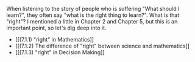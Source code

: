 
When listening to the story of people who is suffering "What should I learn?", they often say "what is the right thing to learn?". What is that "right"? I mentioned a little in Chapter 2 and Chapter 5, but this is an important point, so let's dig deep into it.

- [[(7.1.1) "right" in Mathematics]]
- [[(7.1.2) The difference of "right" between science and mathematics]]
- [[(7.1.3) "right" in Decision Making]]
